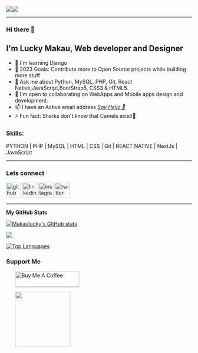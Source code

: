 <a href="https://www.github.com/Makaulucky" target="_blank" rel="noreferrer"><img
src="https://img.shields.io/github/followers/Makaulucky?logo=github&style=for-the-badge&color=0891b2&labelColor=1c1917" /></a><a href="https://www.x.com/makaulucky" target="_blank" rel="noreferrer"><img
src="https://img.shields.io/twitter/follow/makaulucky?logo=twitter&style=for-the-badge&color=0891b2&labelColor=1c1917"
/></a>

<hr>

### Hi there 👋  


## I'm Lucky Makau, Web developer and Designer

- 🧠  I'm learning Django
- 🥅 2023 Goals: Contribute more to Open Source projects while building more stuff
- 💬 Ask me about Python, MySQL, PHP, Git, React Native,JavaScript,BootStrap5, CSS3 & HTML5.
- 🤝  I'm open to collaborating on WebApps and Mobile apps design and development.
- 📫 I have an Active email address <a href="mailto:makaulucky5@gmail.com? subject={subject}&body={content}">
							<i class="fa fa-envelope"> Say Hello 👋  </i>
						</a>
- ⚡ Fun fact: Sharks don't know that Camels exist!🤣

### Skills: 
PYTHON | PHP | MySQL  | HTML | CSS | Git | REACT NATIVE | NextJs | JavaScript

<hr>


### Lets connect

[<img src='https://cdn.jsdelivr.net/npm/simple-icons@3.0.1/icons/github.svg' alt='github' height='40'>](https://github.com/makaulucky)  [<img src='https://cdn.jsdelivr.net/npm/simple-icons@3.0.1/icons/linkedin.svg' alt='linkedin' height='40'>](https://www.linkedin.com/in/makaulucky/)  [<img src='https://cdn.jsdelivr.net/npm/simple-icons@3.0.1/icons/instagram.svg' alt='instagram' height='40'>](https://www.instagram.com/lucky.makau/)  [<img src='https://cdn.jsdelivr.net/npm/simple-icons@3.0.1/icons/twitter.svg' alt='twitter' height='40'>](https://twitter.com/makaulucky) 


<hr>

<b>My GitHub Stats</b>

<a href="http://www.github.com/Makaulucky"><img src="https://github-readme-stats.vercel.app/api?username=Makaulucky&show_icons=true&hide=&count_private=true&title_color=0891b2&text_color=ffffff&icon_color=0891b2&bg_color=1c1917&hide_border=true&show_icons=true" alt="Makaulucky's GitHub stats" /></a>

<a href="http://www.github.com/Makaulucky"><img src="https://github-readme-streak-stats.herokuapp.com/?user=Makaulucky&stroke=ffffff&background=1c1917&ring=0891b2&fire=0891b2&currStreakNum=ffffff&currStreakLabel=0891b2&sideNums=ffffff&sideLabels=ffffff&dates=ffffff&hide_border=true" /></a>

<a href="https://github.com/Makaulucky" align="left"><img src="https://github-readme-stats.vercel.app/api/top-langs/?username=Makaulucky&langs_count=10&title_color=0891b2&text_color=ffffff&icon_color=0891b2&bg_color=1c1917&hide_border=true&locale=en&custom_title=Top%20%Languages" alt="Top Languages" /></a>

### Support Me

<ul style="list-style-type: none; margin: 0;">

<a href="https://www.buymeacoffee.com/makaulucky" target="_blank"><img src="https://www.buymeacoffee.com/assets/img/custom_images/orange_img.png" alt="Buy Me A Coffee" style="height: 41px !important;width: 174px !important;box-shadow: 0px 3px 2px 0px rgba(190, 190, 190, 0.5) !important;-webkit-box-shadow: 0px 3px 2px 0px rgba(190, 190, 190, 0.5) !important;" ></a>

<li style="display: inline-block; margin-right: 0.25rem;"><a href="https://www.ko-fi.com/Makaulucky"><img src="https://storage.ko-fi.com/cdn/kofi2.png?v=3" width="150"/></a></li>

</ul>
